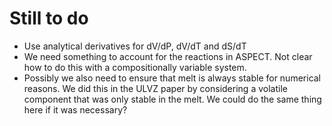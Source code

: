 # Still to do
- Use analytical derivatives for dV/dP, dV/dT and dS/dT
- We need something to account for the reactions in ASPECT. Not clear how to do this with a compositionally variable system.
- Possibly we also need to ensure that melt is always stable for numerical reasons. We did this in the ULVZ paper by considering a volatile component that was only stable in the melt. We could do the same thing here if it was necessary?
